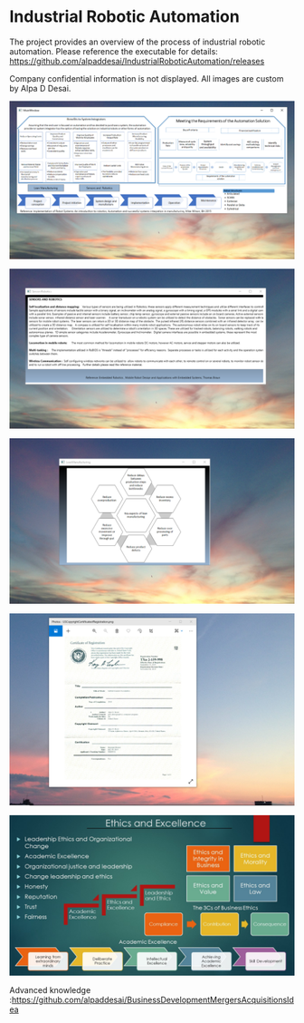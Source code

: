 # Industrial Robotic Automation 

The project provides an overview of the process of industrial robotic automation.  Please reference the executable for details: https://github.com/alpaddesai/IndustrialRoboticAutomation/releases

Company confidential information is not displayed. All images are custom by Alpa D Desai. 

![image](MainWindow.png)

![image](sensors.png)

![image](LeanManufacturing.png)

![image](USCopyrightCertificate.png)

![image](Ethics.jpg)

Advanced knowledge :https://github.com/alpaddesai/BusinessDevelopmentMergersAcquisitionsIdea
